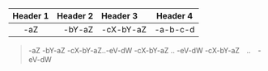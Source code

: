 | Header 1 | Header 2 | Header 3  | Header 4 |
| :------: | -------: | :-------- | -------- |
|   -aZ    |  -bY-aZ  | -cX-bY-aZ | -a-b-c-d |


>  -aZ
> -bY-aZ
> -cX-bY-aZ..-eV-dW
> -cX-bY-aZ  .. -eV-dW
> -cX-bY-aZ　..　-eV-dW